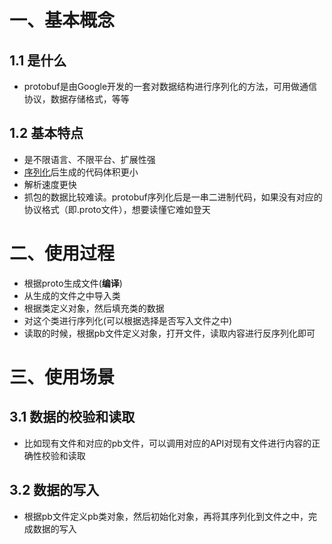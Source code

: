 # 一、基本概念

## 1.1 是什么

- protobuf是由Google开发的一套对数据结构进行序列化的方法，可用做通信协议，数据存储格式，等等

## 1.2 基本特点

- 是不限语言、不限平台、扩展性强
- [序列化](https://so.csdn.net/so/search?q=序列化&spm=1001.2101.3001.7020)后生成的代码体积更小
- 解析速度更快
- 抓包的数据比较难读。protobuf序列化后是一串二进制代码，如果没有对应的协议格式（即.proto文件），想要读懂它难如登天

# 二、使用过程

- 根据proto生成文件(**编译**)
- 从生成的文件之中导入类
- 根据类定义对象，然后填充类的数据
- 对这个类进行序列化(可以根据选择是否写入文件之中)
- 读取的时候，根据pb文件定义对象，打开文件，读取内容进行反序列化即可

# 三、使用场景

## 3.1 数据的校验和读取

- 比如现有文件和对应的pb文件，可以调用对应的API对现有文件进行内容的正确性校验和读取

## 3.2 数据的写入

- 根据pb文件定义pb类对象，然后初始化对象，再将其序列化到文件之中，完成数据的写入